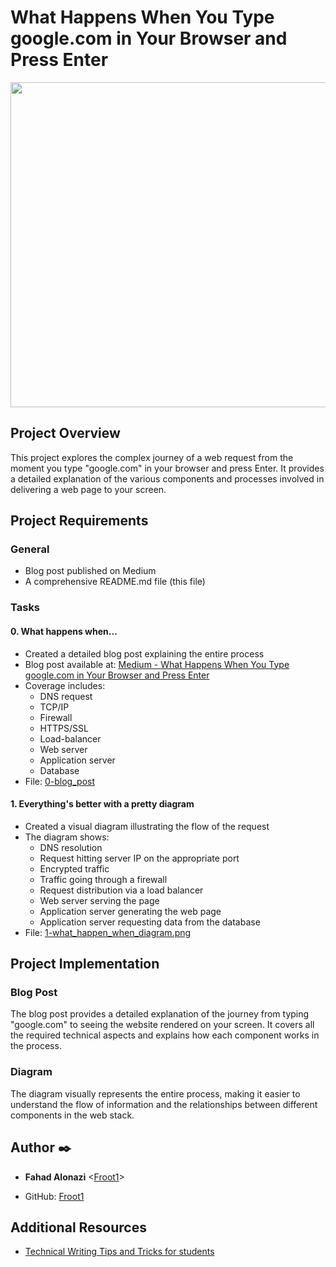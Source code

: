 # What Happens When You Type google.com in Your Browser and Press Enter

<p align="center">
<img width="520" align="center" altlt="Image" src="https://github.com/user-attachments/assets/31ac9c03-3760-444d-bd2a-e4cd1735c015" />
</p>


## Project Overview

This project explores the complex journey of a web request from the moment you type "google.com" in your browser and press Enter. It provides a detailed explanation of the various components and processes involved in delivering a web page to your screen.

## Project Requirements

### General

- Blog post published on Medium
- A comprehensive README.md file (this file)

### Tasks

#### 0. What happens when...

- Created a detailed blog post explaining the entire process
- Blog post available at: [Medium - What Happens When You Type google.com in Your Browser and Press Enter](https://medium.com/@ifad777/what-happens-when-you-type-google-com-in-your-browser-and-press-enter-053ff65e0b14)
- Coverage includes:
  - DNS request
  - TCP/IP
  - Firewall
  - HTTPS/SSL
  - Load-balancer
  - Web server
  - Application server
  - Database
- File: [0-blog_post](0-blog_post)

#### 1. Everything's better with a pretty diagram

- Created a visual diagram illustrating the flow of the request
- The diagram shows:
  - DNS resolution
  - Request hitting server IP on the appropriate port
  - Encrypted traffic
  - Traffic going through a firewall
  - Request distribution via a load balancer
  - Web server serving the page
  - Application server generating the web page
  - Application server requesting data from the database
- File: [1-what_happen_when_diagram.png](1-what_happen_when_diagram.png)

## Project Implementation

### Blog Post

The blog post provides a detailed explanation of the journey from typing "google.com" to seeing the website rendered on your screen. It covers all the required technical aspects and explains how each component works in the process.

### Diagram

The diagram visually represents the entire process, making it easier to understand the flow of information and the relationships between different components in the web stack.

## Author :black_nib:

* __Fahad Alonazi__ <[Froot1](https://github.com/Froot1)>

* GitHub: [Froot1](https://github.com/Froot1)


## Additional Resources

- [Technical Writing Tips and Tricks for students](https://intranet.hbtn.io/concepts/225)
